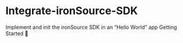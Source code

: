 # Integrate-ironSource-SDK
Implement and init the ironSource SDK in an “Hello World” app
Getting Started 🚀
